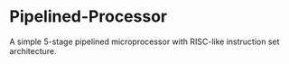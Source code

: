 # Pipelined-Processor
A simple 5-stage pipelined microprocessor with RISC-like instruction set architecture.
